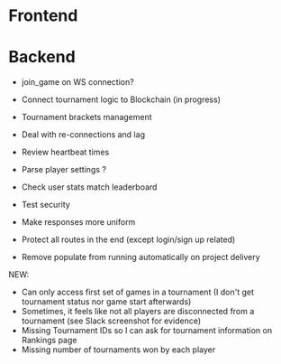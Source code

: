 # Frontend

# Backend
- join_game on WS connection?
- Connect tournament logic to Blockchain (in progress)
- Tournament brackets management

- Deal with re-connections and lag 
- Review heartbeat times

- Parse player settings ?
- Check user stats match leaderboard
- Test security
- Make responses more uniform
- Protect all routes in the end (except login/sign up related)
- Remove populate from running automatically on project delivery

NEW:
- Can only access first set of games in a tournament (I don't get tournament status nor game start afterwards)
- Sometimes, it feels like not all players are disconnected from a tournament (see Slack screenshot for evidence)
- Missing Tournament IDs so I can ask for tournament information on Rankings page
- Missing number of tournaments won by each player
